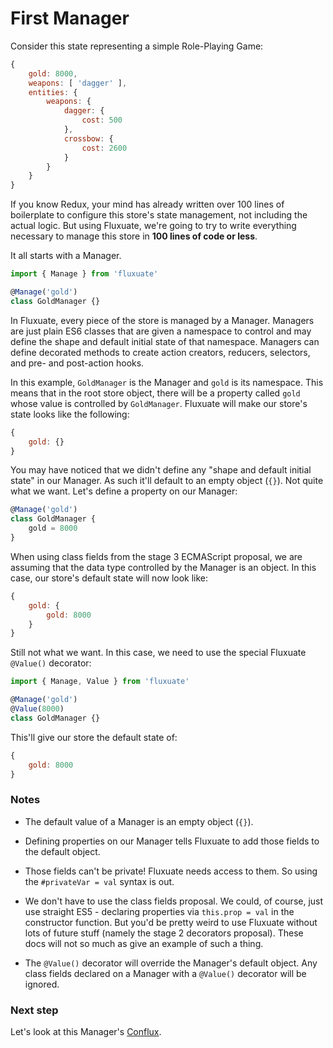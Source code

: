 # First Manager

Consider this state representing a simple Role-Playing Game:

```javascript
{
	gold: 8000,
	weapons: [ 'dagger' ],
	entities: {
		weapons: {
			dagger: {
				cost: 500
			},
			crossbow: {
				cost: 2600
			}
		}
	}
}
```

If you know Redux, your mind has already written over 100 lines of boilerplate to configure this store's state management, not including the actual logic. But using Fluxuate, we're going to try to write everything necessary to manage this store in **100 lines of code or less**.

It all starts with a Manager.

```javascript
import { Manage } from 'fluxuate'

@Manage('gold')
class GoldManager {}
```

In Fluxuate, every piece of the store is managed by a Manager. Managers are just plain ES6 classes that are given a namespace to control and may define the shape and default initial state of that namespace. Managers can define decorated methods to create action creators, reducers, selectors, and pre- and post-action hooks.

In this example, `GoldManager` is the Manager and `gold` is its namespace. This means that in the root store object, there will be a property called `gold` whose value is controlled by `GoldManager`. Fluxuate will make our store's state looks like the following:

```javascript
{
	gold: {}
}
```

You may have noticed that we didn't define any "shape and default initial state" in our Manager. As such it'll default to an empty object (`{}`). Not quite what we want. Let's define a property on our Manager:

```javascript
@Manage('gold')
class GoldManager {
	gold = 8000
}
```

When using class fields from the stage 3 ECMAScript proposal, we are assuming that the data type controlled by the Manager is an object. In this case, our store's default state will now look like:

```javascript
{
	gold: {
		gold: 8000
	}
}
```

Still not what we want. In this case, we need to use the special Fluxuate `@Value()` decorator:

```javascript
import { Manage, Value } from 'fluxuate'

@Manage('gold')
@Value(8000)
class GoldManager {}
```

This'll give our store the default state of:

```javascript
{
	gold: 8000
}
```

### Notes

- The default value of a Manager is an empty object (`{}`).

- Defining properties on our Manager tells Fluxuate to add those fields to the default object.

- Those fields can't be private! Fluxuate needs access to them. So using the `#privateVar = val` syntax is out.

- We don't have to use the class fields proposal. We could, of course, just use straight ES5 - declaring properties via `this.prop = val` in the constructor function. But you'd be pretty weird to use Fluxuate without lots of future stuff (namely the stage 2 decorators proposal). These docs will not so much as give an example of such a thing.

- The `@Value()` decorator will override the Manager's default object. Any class fields declared on a Manager with a `@Value()` decorator will be ignored.

### Next step

Let's look at this Manager's [Conflux](/docs/tutorial/TheConflux.md).
